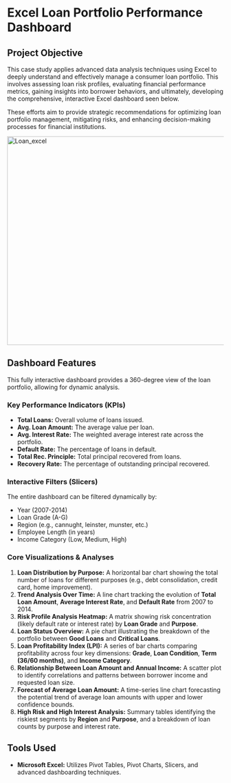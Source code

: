 # Excel Loan Portfolio Performance Dashboard

## Project Objective

This case study applies advanced data analysis techniques using Excel to deeply understand and effectively manage a consumer loan portfolio. This involves assessing loan risk profiles, evaluating financial performance metrics, gaining insights into borrower behaviors, and ultimately, developing the comprehensive, interactive Excel dashboard seen below.

These efforts aim to provide strategic recommendations for optimizing loan portfolio management, mitigating risks, and enhancing decision-making processes for financial institutions.

<img width="797" height="484" alt="Loan_excel" src="https://github.com/user-attachments/assets/5ca4c0d9-7bea-4a5e-89d0-fa5d6d364063" />


## Dashboard Features

This fully interactive dashboard provides a 360-degree view of the loan portfolio, allowing for dynamic analysis.

### Key Performance Indicators (KPIs)

* **Total Loans:** Overall volume of loans issued.
* **Avg. Loan Amount:** The average value per loan.
* **Avg. Interest Rate:** The weighted average interest rate across the portfolio.
* **Default Rate:** The percentage of loans in default.
* **Total Rec. Principle:** Total principal recovered from loans.
* **Recovery Rate:** The percentage of outstanding principal recovered.

### Interactive Filters (Slicers)

The entire dashboard can be filtered dynamically by:
* Year (2007-2014)
* Loan Grade (A-G)
* Region (e.g., cannught, leinster, munster, etc.)
* Employee Length (in years)
* Income Category (Low, Medium, High)

### Core Visualizations & Analyses

1.  **Loan Distribution by Purpose:** A horizontal bar chart showing the total number of loans for different purposes (e.g., debt consolidation, credit card, home improvement).
2.  **Trend Analysis Over Time:** A line chart tracking the evolution of **Total Loan Amount**, **Average Interest Rate**, and **Default Rate** from 2007 to 2014.
3.  **Risk Profile Analysis Heatmap:** A matrix showing risk concentration (likely default rate or interest rate) by **Loan Grade** and **Purpose**.
4.  **Loan Status Overview:** A pie chart illustrating the breakdown of the portfolio between **Good Loans** and **Critical Loans**.
5.  **Loan Profitability Index (LPI):** A series of bar charts comparing profitability across four key dimensions: **Grade**, **Loan Condition**, **Term (36/60 months)**, and **Income Category**.
6.  **Relationship Between Loan Amount and Annual Income:** A scatter plot to identify correlations and patterns between borrower income and requested loan size.
7.  **Forecast of Average Loan Amount:** A time-series line chart forecasting the potential trend of average loan amounts with upper and lower confidence bounds.
8.  **High Risk and High Interest Analysis:** Summary tables identifying the riskiest segments by **Region** and **Purpose**, and a breakdown of loan counts by purpose and interest rate.

## Tools Used

* **Microsoft Excel:** Utilizes Pivot Tables, Pivot Charts, Slicers, and advanced dashboarding techniques.
